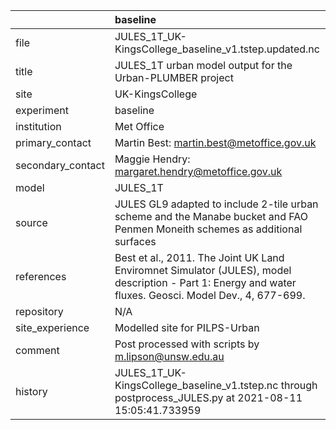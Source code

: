 |                   | baseline                                                                                                                                                |
|:------------------|:--------------------------------------------------------------------------------------------------------------------------------------------------------|
| file              | JULES_1T_UK-KingsCollege_baseline_v1.tstep.updated.nc                                                                                                   |
| title             | JULES_1T urban model output for the Urban-PLUMBER project                                                                                               |
| site              | UK-KingsCollege                                                                                                                                         |
| experiment        | baseline                                                                                                                                                |
| institution       | Met Office                                                                                                                                              |
| primary_contact   | Martin Best: martin.best@metoffice.gov.uk                                                                                                               |
| secondary_contact | Maggie Hendry: margaret.hendry@metoffice.gov.uk                                                                                                         |
| model             | JULES_1T                                                                                                                                                |
| source            | JULES GL9 adapted to include 2-tile urban scheme and the Manabe bucket and FAO Penmen Moneith schemes as additional surfaces                            |
| references        | Best et al., 2011. The Joint UK Land Enviromnet Simulator (JULES), model description - Part 1: Energy and water fluxes. Geosci. Model Dev., 4, 677-699. |
| repository        | N/A                                                                                                                                                     |
| site_experience   | Modelled site for PILPS-Urban                                                                                                                           |
| comment           | Post processed with scripts by m.lipson@unsw.edu.au                                                                                                     |
| history           | JULES_1T_UK-KingsCollege_baseline_v1.tstep.nc through postprocess_JULES.py at 2021-08-11 15:05:41.733959                                                |
